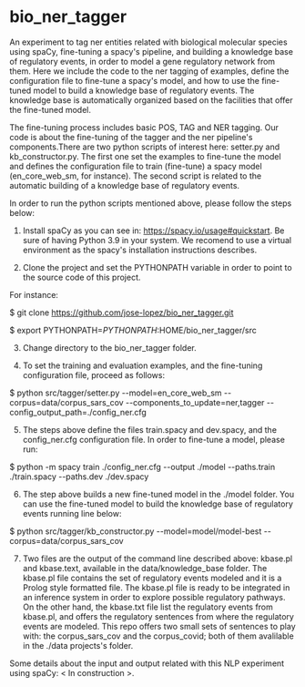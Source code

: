 # bio_ner_tagger
An experiment to tag ner entities related with biological molecular species using spaCy, fine-tuning a spacy's pipeline, and building a knowledge base of regulatory events, in order to model a gene regulatory network from them. Here we include the code to the ner tagging of examples, define the configuration file to fine-tune a spacy's model, and how to use the fine-tuned model to build a knowledge base of regulatory events. The knowledge base is automatically organized based on the facilities that offer the fine-tuned model.

The fine-tuning process includes basic POS, TAG and NER tagging. Our code is about the fine-tuning of the tagger and the ner pipeline's components.There are two python scripts of interest here: setter.py and kb_constructor.py. The first one set the examples to fine-tune the model and defines the configuration file to train (fine-tune) a spacy model (en_core_web_sm, for instance). The second script is related to the automatic building of a knowledge base of regulatory events.

In order to run the python scripts mentioned above, please follow the steps below:

1. Install spaCy as you can see in: https://spacy.io/usage#quickstart.
Be sure of having Python 3.9 in your system. We recomend to use a virtual environment as the spacy's installation instructions describes.

2. Clone the project and set the PYTHONPATH variable in order to point to the source code of this project.

For instance:

$ git clone https://github.com/jose-lopez/bio_ner_tagger.git

$ export PYTHONPATH=$PYTHONPATH:$HOME/bio_ner_tagger/src

3. Change directory to the bio_ner_tagger folder.

4. To set the training and evaluation examples, and the fine-tuning configuration file, proceed as follows:

$ python src/tagger/setter.py --model=en_core_web_sm --corpus=data/corpus_sars_cov --components_to_update=ner,tagger --config_output_path=./config_ner.cfg

5. The steps above define the files train.spacy and dev.spacy, and the config_ner.cfg configuration file. In order to fine-tune a model, please run:

$ python -m spacy train ./config_ner.cfg --output ./model --paths.train ./train.spacy --paths.dev ./dev.spacy

6. The step above builds a new fine-tuned model in the ./model folder. You can use the fine-tuned model to build the knowledge base of regulatory events running line below:

$ python src/tagger/kb_constructor.py --model=model/model-best --corpus=data/corpus_sars_cov

7. Two files are the output of the command line described above: kbase.pl and kbase.text, available in the data/knowledge_base folder. The kbase.pl file contains the set of regulatory events modeled and it is a Prolog style formatted file. The kbase.pl file is ready to be integrated in an inference system in order to explore possible regulatory pathways. On the other hand, the kbase.txt file list the regulatory events from kbase.pl, and offers the regulatory sentences from where the regulatory events are modeled. This repo offers two small sets of sentences to play with: the corpus_sars_cov and the corpus_covid; both of them avalilable in the ./data projects's folder.

Some details about the input and output related with this NLP experiment using spaCy:
< In construction >.





